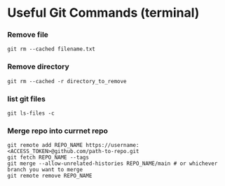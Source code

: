 # Useful Git Commands (terminal)
### Remove file
    git rm --cached filename.txt

### Remove directory
    git rm --cached -r directory_to_remove

### list git files
    git ls-files -c

### Merge repo into currnet repo
    git remote add REPO_NAME https://username:<ACCESS_TOKEN>@github.com/path-to-repo.git
    git fetch REPO_NAME --tags
    git merge --allow-unrelated-histories REPO_NAME/main # or whichever branch you want to merge
    git remote remove REPO_NAME